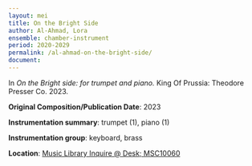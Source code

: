 ```yaml
---
layout: mei
title: On the Bright Side
author: Al-Ahmad, Lora 
ensemble: chamber-instrument
period: 2020-2029
permalink: /al-ahmad-on-the-bright-side/
document:
---
```


In *On the Bright side: for trumpet and piano.* King Of Prussia: Theodore Presser Co. 2023.

**Original Composition/Publication Date**: 2023

**Instrumentation summary**: trumpet (1), piano (1)

**Instrumentation group**: keyboard, brass

**Location**: <a href="https://tufts.primo.exlibrisgroup.com/permalink/01TUN_INST/1kc9gia/alma991019011582003851" target="_blank">Music Library Inquire @ Desk; MSC10060</a>